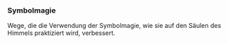 ### Symbolmagie

Wege, die die Verwendung der Symbolmagie, wie sie auf den Säulen des Himmels praktiziert wird, verbessert.
